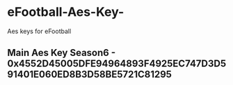 # eFootball-Aes-Key-
Aes keys for eFootball

## Main Aes Key Season6 - 0x4552D45005DFE94964893F4925EC747D3D591401E060ED8B3D58BE5721C81295
